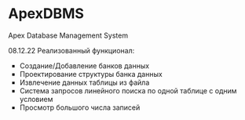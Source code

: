 # ApexDBMS
Apex Database Management System

08.12.22
Реализованный функционал:
<ul type="square">
    <li>Создание/Добавление банков данных</li>
    <li>Проектирование структуры банка данных</li>
    <li>Извлечение данных таблицы из файла</li>
    <li>Система запросов линейного поиска по одной таблице с одним условием</li>
    <li>Просмотр большого числа записей</li>
</ul>
